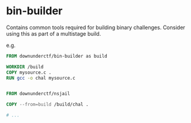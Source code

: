 # bin-builder

Contains common tools required for building binary challenges. Consider using this as part of a multistage build.

e.g.
```dockerfile
FROM downunderctf/bin-builder as build

WORKDIR /build
COPY mysource.c .
RUN gcc -o chal mysource.c


FROM downunderctf/nsjail

COPY --from=build /build/chal .

# ...
```
